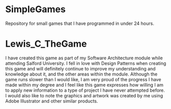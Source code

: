 # SimpleGames
Repository for small games that I have programmed in under 24 hours.

# Lewis_C_TheGame
  I have created this game as part of my Software Architecture module while attending Salford University.
  I fell in love with Design Patterns when creating this game and will definitely continue to improve my
  understanding and knowledge about it, and the other areas within the module.
  Although the game runs slower than I would like, I am very proud of the progress I have made within my
  degree and I feel like this game expresses how willing I am to apply new information to a type of project
  I have never attempted before. I would also like to note the graphics and artwork was created by me using
  Adobe Illustrator and other similar products.
